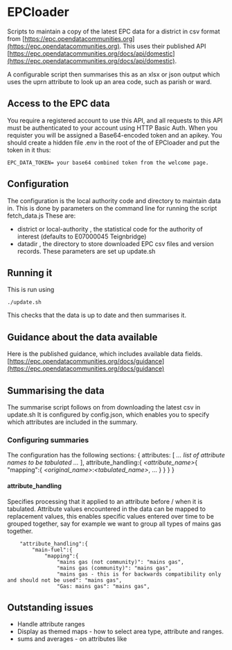 # EPCloader

Scripts to maintain a copy of the latest EPC data for a district  in csv format from [https://epc.opendatacommunities.org](https://epc.opendatacommunities.org). This uses their published API [https://epc.opendatacommunities.org/docs/api/domestic](https://epc.opendatacommunities.org/docs/api/domestic).

A configurable script then summarises this as an xlsx or json output which uses the uprn attribute to look up an area code, such as parish or ward.

## Access to the EPC data
You require a registered account to use this API, and all requests to this API must be authenticated to your account using HTTP Basic Auth. When you requister you will be assigned a Base64-encoded token and an apikey. You should create a hidden file .env in the root of the of EPCloader and put the token in it thus:
```
EPC_DATA_TOKEN= your base64 combined token from the welcome page.
```
## Configuration
The configuration is the local authority code and directory to maintain data in.
This is done by parameters on the command line for running the script fetch_data.js
These are:
+ district or local-authority , the statistical code for the authority of interest (defaults to E07000045 Teignbridge)
+ datadir , the directory to store downloaded EPC csv files and version records.
These parameters are set up update.sh
## Running it
This is run using
```
./update.sh
```
This checks that the data is up to date and then summarises it.
## Guidance about the data available
Here is the published guidance, which includes available data fields. [https://epc.opendatacommunities.org/docs/guidance](https://epc.opendatacommunities.org/docs/guidance)

## Summarising the data
The summarise script follows on from downloading the latest csv in update.sh
It is configured by config.json, which enables you to specify which attributes are included in the summary.

### Configuring summaries
The configuration has the following sections:
{
    attributes: [
*... list of attribute names to be tabulated ...*
    ],
    attribute_handling:{
        *<attribute_name>*{
            "mapping":{
                *<original_name>*:*<tabulated_name>*,
                ...
            }
        }
    }
}
#### attribute_handling
Specifies processing that it applied to an attribute before / when it is tabulated.
Attribute values encountered in the data can be mapped to replacement values, this enables specific values entered over time to
be grouped together, say for example we want to group all types of mains gas together.
``` 
    "attribute_handling":{
        "main-fuel":{
            "mapping":{
                "mains gas (not community)": "mains gas",
                "mains gas (community)": "mains gas",
                "mains gas - this is for backwards compatibility only and should not be used": "mains gas",
                "Gas: mains gas": "mains gas",
```
## Outstanding issues
+ Handle attribute ranges
+ Display as themed maps - how to select area type, attribute and ranges.
+ sums and averages - on attributes like 